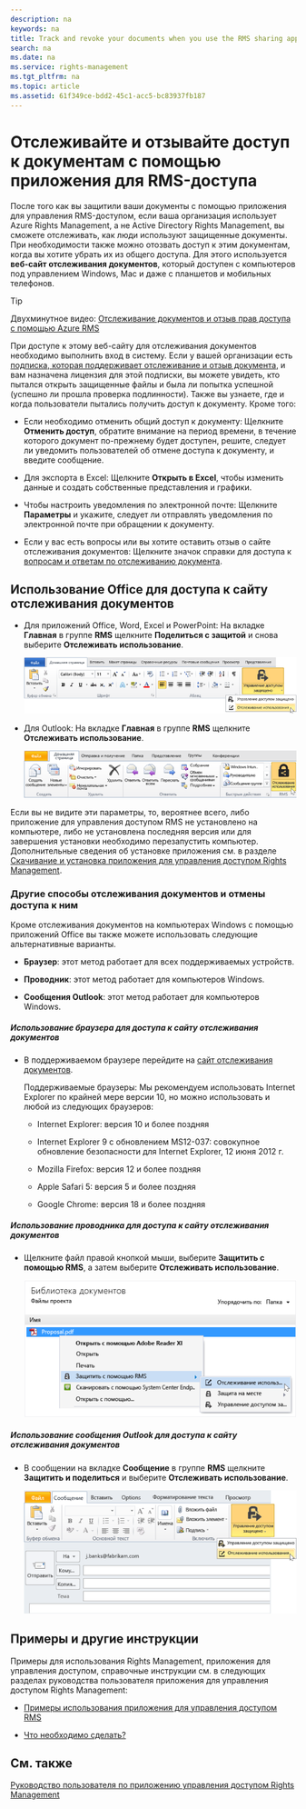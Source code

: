 ```yaml
---
description: na
keywords: na
title: Track and revoke your documents when you use the RMS sharing application
search: na
ms.date: na
ms.service: rights-management
ms.tgt_pltfrm: na
ms.topic: article
ms.assetid: 61f349ce-bdd2-45c1-acc5-bc83937fb187
---
```

# Отслеживайте и отзывайте доступ к документам с помощью приложения для RMS-доступа
После того как вы защитили ваши документы с помощью приложения для управления RMS-доступом, если ваша организация использует Azure Rights Management, а не Active Directory Rights Management, вы сможете отслеживать, как люди используют защищенные документы. При необходимости также можно отозвать доступ к этим документам, когда вы хотите убрать их из общего доступа. Для этого используется **веб-сайт отслеживания документов**, который доступен с компьютеров под управлением Windows, Mac и даже с планшетов и мобильных телефонов.

> [!TIP]
> Двухминутное видео: [Отслеживание документов и отзыв прав доступа с помощью Azure RMS](http://channel9.msdn.com/Series/Information-Protection/Azure-RMS-Document-Tracking-and-Revocation)

При доступе к этому веб-сайту для отслеживания документов необходимо выполнить вход в систему. Если у вашей организации есть [подписка, которая поддерживает отслеживание и отзыв документа,](https://technet.microsoft.com/dn858608.aspx) и вам назначена лицензия для этой подписки, вы можете увидеть, кто пытался открыть защищенные файлы и была ли попытка успешной (успешно ли прошла проверка подлинности). Также вы узнаете, где и когда пользователи пытались получить доступ к документу. Кроме того:

-   Если необходимо отменить общий доступ к документу: Щелкните **Отменить доступ**, обратите внимание на период времени, в течение которого документ по-прежнему будет доступен, решите, следует ли уведомить пользователей об отмене доступа к документу, и введите сообщение.

-   Для экспорта в Excel: Щелкните **Открыть в Excel**, чтобы изменить данные и создать собственные представления и графики.

-   Чтобы настроить уведомления по электронной почте: Щелкните **Параметры** и укажите, следует ли отправлять уведомления по электронной почте при обращении к документу.

-   Если у вас есть вопросы или вы хотите оставить отзыв о сайте отслеживания документов: Щелкните значок справки для доступа к [вопросам и ответам по отслеживанию документа](http://go.microsoft.com/fwlink/?LinkId=523977).

## Использование Office для доступа к сайту отслеживания документов

-   Для приложений Office, Word, Excel и PowerPoint: На вкладке **Главная** в группе **RMS** щелкните **Поделиться с защитой** и снова выберите **Отслеживать использование**.

    ![](../Image/ADRMS_MSRMSApp_OfficeToolbarTrackUsage.png)

-   Для Outlook: На вкладке **Главная** в группе **RMS** щелкните **Отслеживать использование**.

    ![](../Image/ADRMS_MSRMSApp_OutlookTrackUsage.png)

Если вы не видите эти параметры, то, вероятнее всего, либо приложение для управления доступом RMS не установлено на компьютере, либо не установлена последняя версия или для завершения установки необходимо перезапустить компьютер. Дополнительные сведения об установке приложения см. в разделе [Скачивание и установка приложения для управления доступом Rights Management](../Topic/Download_and_install_the_Rights_Management_sharing_application.md).

### Другие способы отслеживания документов и отмены доступа к ним
Кроме отслеживания документов на компьютерах Windows с помощью приложений Office вы также можете использовать следующие альтернативные варианты.

-   **Браузер**: этот метод работает для всех поддерживаемых устройств.

-   **Проводник**: этот метод работает для компьютеров Windows.

-   **Сообщения Outlook**: этот метод работает для компьютеров Windows.

##### Использование браузера для доступа к сайту отслеживания документов

-   В поддерживаемом браузере перейдите на [сайт отслеживания документов](http://go.microsoft.com/fwlink/?LinkId=529562).

    Поддерживаемые браузеры: Мы рекомендуем использовать Internet Explorer по крайней мере версии 10, но можно использовать и любой из следующих браузеров:

    -   Internet Explorer: версия 10 и более поздняя

    -   Internet Explorer 9 с обновлением MS12-037: совокупное обновление безопасности для Internet Explorer, 12 июня 2012 г.

    -   Mozilla Firefox: версия 12 и более поздняя

    -   Apple Safari 5: версия 5 и более поздняя

    -   Google Chrome: версия 18 и более поздняя

##### Использование проводника для доступа к сайту отслеживания документов

-   Щелкните файл правой кнопкой мыши, выберите **Защитить с помощью RMS**, а затем выберите **Отслеживать использование**.

    ![](../Image/ADRMS_MSRMSApp_ExplorerTrackUsage.png)

##### Использование сообщения Outlook для доступа к сайту отслеживания документов

-   В сообщении на вкладке **Сообщение** в группе **RMS** щелкните **Защитить и поделиться** и выберите **Отслеживать использование**.

    ![](../Image/ADRMS_MSRMSApp_OutlookMessageTrackUsage.png)

## Примеры и другие инструкции
Примеры для использования Rights Management, приложения для управления доступом, справочные инструкции см. в следующих разделах руководства пользователя приложения для управления доступом Rights Management:

-   [Примеры использования приложения для управления доступом RMS](../Topic/Rights_Management_sharing_application_user_guide.md#BKMK_SharingExamples)

-   [Что необходимо сделать?](../Topic/Rights_Management_sharing_application_user_guide.md#BKMK_SharingInstructions)

## См. также
[Руководство пользователя по приложению управления доступом Rights Management](../Topic/Rights_Management_sharing_application_user_guide.md)

